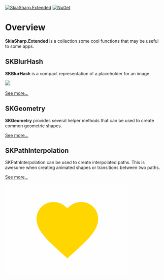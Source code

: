 [![SkiaSharp.Extended](https://img.shields.io/nuget/vpre/SkiaSharp.Extended.svg?maxAge=2592000)](https://www.nuget.org/packages/SkiaSharp.Extended)  [![NuGet](https://img.shields.io/nuget/dt/SkiaSharp.Extended.svg)](https://www.nuget.org/packages/SkiaSharp.Extended)

# Overview

**SkiaSharp.Extended** is a collection some cool functions that may be useful to some apps.

## SKBlurHash

**SKBlurHash** is a compact representation of a placeholder for an image.

 ![][blur-img]

[See more...](skblurhash)

## SKGeometry

**SKGeometry** provides several helper methods that can be used to create common geometric shapes.

[See more...](skgeometry)

## SKPathInterpolation

SKPathInterpolation can be used to create interpolated paths. This is awesome when creating animated shapes or transitions between two paths.

[See more...](skimagesourceextensions)

![Path Interpolation][interpolation]


[blur-img]: ../../images/extended/skblurhash/blur-small.png
[interpolation]: ../../images/extended/skpathinterpolation/interpolation.gif
